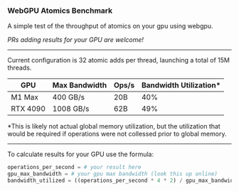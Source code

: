 ### WebGPU Atomics Benchmark

A simple test of the throughput of atomics on your gpu using webgpu.

*PRs adding results for your GPU are welcome!*


----

Current configuration is 32 atomic adds per thread, launching a total of 15M threads.

| GPU | Max Bandwidth | Ops/s | Bandwidth Utilization* | 
|----- | ----- | ----- | ----- |
|M1 Max | 400 GB/s | 20B | 40% |
| RTX 4090 | 1008 GB/s | 62B | 49% |

*This is likely not actual global memory utilization, but the utilization that would be required if operations were not collessed prior to global memory.

----

To calculate results for your GPU use the formula:

```python
operations_per_second = # your result here
gpu_max_bandwidth = # your gpu max bandwidth (look this up online)
bandwidth_utilized = ((operations_per_second * 4 * 2) / gpu_max_bandwidth) * 100
```

